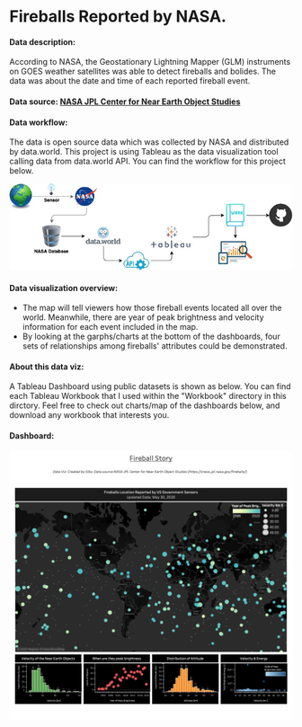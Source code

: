 # Fireballs Reported by NASA.

#### Data description:

According to NASA, the Geostationary Lightning Mapper (GLM) instruments on GOES weather satellites was able to detect fireballs and bolides. The data was about the date and time of each reported fireball event.

#### Data source: [NASA JPL Center for Near Earth Object Studies](https://cneos.jpl.nasa.gov/fireballs/)

#### Data workflow:
The data is open source data which was collected by NASA and distributed by data.world. This project is using Tableau as the data visualization tool calling data from data.world API. You can find the workflow for this project below.

<p align="center">
  <img src="./Workbook/workflow.jpg" alt="fireballs workflow"/>
</p>

#### Data visualization overview:

- The map will tell viewers how those fireball events located all over the world. Meanwhile, there are year of peak brightness and velocity	information for each event included in the map.
- By looking at the garphs/charts at the bottom of the dashboards, four sets of relationships among fireballs' attributes could be demonstrated.

#### About this data viz:

A Tableau Dashboard using public datasets is shown as below. You can find each Tableau Workbook that I used within the "Workbook" directory in this dirctory. Feel free to check out charts/map of the dashboards below, and download any workbook that interests you. 

#### Dashboard:

<p align="center">
	<img src="./Workbook/nasa_fireballs.png" alt="fireballs_dashboard">
</p>